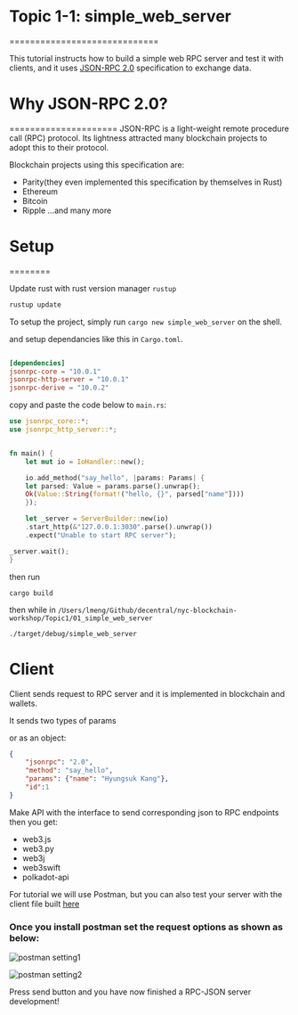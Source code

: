 
# Topic 1-1: simple_web_server
=============================

This tutorial instructs how to build a simple web RPC server and test it with clients, and it uses [JSON-RPC 2.0](https://www.jsonrpc.org/specification) specification to exchange data.

# Why JSON-RPC 2.0?
=====================
JSON-RPC is a light-weight remote procedure call (RPC) protocol. Its lightness attracted many blockchain projects to adopt this to their protocol.

Blockchain projects using this specification are:
- Parity(they even implemented this specification by themselves in Rust)
- Ethereum
- Bitcoin
- Ripple
...and many more

# Setup
========

Update rust with rust version manager `rustup`
```bash
rustup update
```

To setup the project, simply run `cargo new simple_web_server` on the shell.

and setup dependancies like this in `Cargo.toml`.

```toml

[dependencies]
jsonrpc-core = "10.0.1"
jsonrpc-http-server = "10.0.1"
jsonrpc-derive = "10.0.2"

```

copy and paste the code below to `main.rs`:

```rust
use jsonrpc_core::*;
use jsonrpc_http_server::*;


fn main() {
    let mut io = IoHandler::new();

    io.add_method("say_hello", |params: Params| {
	let parsed: Value = params.parse().unwrap();
	Ok(Value::String(format!("hello, {}", parsed["name"])))
    });

    let _server = ServerBuilder::new(io)
    .start_http(&"127.0.0.1:3030".parse().unwrap())
    .expect("Unable to start RPC server");

_server.wait();
}
```

then run  
  
```
cargo build
```

then while in `/Users/lmeng/Github/decentral/nyc-blockchain-workshop/Topic1/01_simple_web_server`  

```
./target/debug/simple_web_server
```
  
# Client

Client sends request to RPC server and it is implemented in blockchain and wallets.

It sends two types of params


or as an object:
```json
{
	"jsonrpc": "2.0",
	"method": "say_hello",
	"params": {"name": "Hyungsuk Kang"},
	"id":1
}
```

Make API with the interface to send corresponding json to RPC endpoints then you get:
- web3.js
- web3.py
- web3j
- web3swift
- polkadot-api

For tutorial we will use Postman, but you can also test your server with the client file built [here](./client/client.py)

### Once you install postman set the request options as shown as below:
![postman setting1](https://i.imgur.com/VeuI1Ip.png)

![postman setting2](https://i.imgur.com/qvXnAtA.png)


Press send button and you have now finished a RPC-JSON server development!




